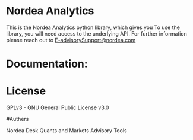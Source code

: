 # Nordea Analytics
This is the Nordea Analytics python library, which gives you  To use the library, you will need access to the underlying API.
For further information please reach out to E-advisorySupport@nordea.com

# Documentation:

# License
GPLv3 - GNU General Public License v3.0

#Authers

Nordea Desk Quants and Markets Advisory Tools